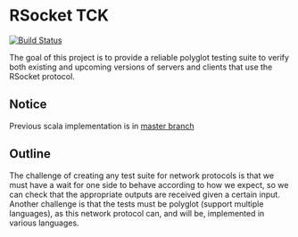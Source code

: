 # RSocket TCK

[![Build Status](https://github.com/rsocket/rsocket-tck/workflows/Java%20CI/badge.svg)](https://github.com/rsocket/rsocket-tck/actions?query=workflow%3A%22Java+CI%22)

The goal of this project is to provide a reliable polyglot testing suite to 
verify both existing and upcoming versions of servers and clients that use the 
RSocket protocol.

## Notice

Previous scala implementation is in [master branch](https://github.com/rsocket/rsocket-tck/tree/master)

## Outline

The challenge of creating any test suite for network protocols is that we must 
have a wait for one side to behave according to how we expect, so we can check 
that the appropriate outputs are received given a certain input. Another 
challenge is that the tests must be polyglot (support multiple languages), 
as this network protocol can, and will be, implemented in various languages.

